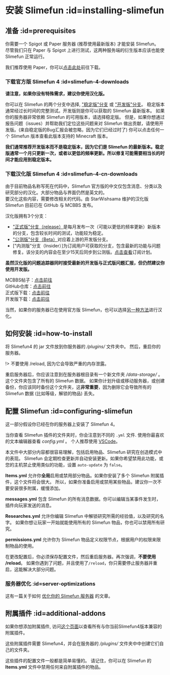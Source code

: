 # 安装 Slimefun :id=installing-slimefun

## 准备 :id=prerequisites

你需要一个 Spigot 或 Paper 服务器 (推荐使用最新版本) 才能安装 Slimefun。  
尽管我们只在 Paper 与 Spigot 上进行测试，这两种服务端的衍生版本应该也能使 Slimefun 正常运行。

我们推荐使用 Paper，你可以[点击此处](https://papermc.io/downloads)前往下载。

### 下载官方版 Slimefun 4 :id=slimefun-4-downloads

**请注意，如果你没有特殊需求，建议你使用汉化版。**

你可以在 Slimefun 的两个分支中选择, ["稳定版"分支](https://thebusybiscuit.github.io/builds/TheBusyBiscuit/Slimefun4/stable/) 或 ["开发版"分支](https://thebusybiscuit.github.io/builds/TheBusyBiscuit/Slimefun4/master/)。
稳定版本通常经过长时间的完整测试。开发版则是你可以获取的 Slimefun 最新版本。
如果你的服务器非常依赖 Slimefun 的可用版本，请选择稳定版。
但是，如果你想通过报告问题（issues）并帮助我们定位这些问题来对 Slimefun 做出贡献，请使用开发版。(来自稳定版的Bug汇报会被忽略，因为它们已经过时了)
你可以点击任何一个 Slimefun 版本查看此版本支持的 Minecraft 版本。

**我们通常推荐开发版本而不是稳定版本，因为它们是 Slimefun 的最新版本。稳定版通常一个月只更新一次，或者以更低的频率更新。所以修复可能需要相当长的时间才能应用到稳定版本。**

</details>

### 下载汉化版 Slimefun 4 :id=slimefun-4-cn-downloads

由于目前物品名称写死在代码中，Slimefun 官方版的中文仅包含消息、分类以及研究部分的汉化。大部分物品与界面仍然是英文的。  
要汉化这些内容，需要修改相关的代码。由 StarWishsama 维护的汉化版 Slimefun 目前已在 GitHub 与 MCBBS 发布。

汉化版拥有3个分支：

- ["正式版"分支（release）](https://github.com/StarWishsama/Slimefun4/releases/latest)是每月发布一次（可能以更低的频率更新）新版本的分支，包含较长时间的测试，功能较为稳定。  
- ["公测版"分支（Beta）](https://builds.guizhanss.cn/StarWishsama/Slimefun4/master)对应着上游的开发版分支。
- ["内测版"分支（Insider）]为订阅用户可获取的分支，包含最新的功能与问题修复。该分支的内容会在至少15天后同步到公测版。[点击查看](https://builds.guizhanss.cn/sf-subscription)订阅计划。

**虽然汉化版的问题追踪器同时接受最新的开发版与正式版问题汇报，但仍然建议你使用开发版。**

MCBBS帖子：[点击前往](https://www.mcbbs.net/thread-827594-1-1.html)  
GitHub仓库：[点击前往](https://github.com/StarWishsama/Slimefun4)  
正式版下载：[点击前往](https://builds.guizhanss.cn/StarWishsama/Slimefun4/release)  
开发版下载：[点击前往](https://builds.guizhanss.cn/StarWishsama/Slimefun4/master)

当然，如果你的服务器已在使用官方版 Slimefun，也可以选择[另一种方法](https://www.mcbbs.net/forum.php?mod=redirect&goto=findpost&ptid=827594&pid=21840915)进行汉化。

## 如何安装 :id=how-to-install

将 Slimefun4 的 jar 文件放到你服务器的 */plugins/* 文件夹中。
然后，重启你的服务器。

!> 不要使用 /reload, 因为它会导致严重的内存泄露。

重启服务器后，你应该注意到在服务器根目录有一个新文件夹 */data-storage/* 。这个文件夹包含了所有的 Slimefun 数据。
如果你计划升级或移动服务器，或创建备份，你应该同时备份这个文件夹，这**非常重要**，因为删除它会导致所有的 Slimefun 数据 (比如等级，解锁的物品) 丢失。

## 配置 Slimefun :id=configuring-slimefun

这一部分假设你已经在你的服务器上安装了 Slimefun 4。

当你查看 Slimefun 插件的文件夹时，你会注意到不同的 `.yml` 文件. 使用你最喜欢的文本编辑器查看 *config.yml* 。
个人推荐使用 [VSCode](https://code.visualstudio.com/)。

本文件中大部分内容都很容易理解，包括启用物品、Slimefun 研究在创造模式中的表现。
Slimefun 会定期检查更新并自动安装更新。如果你希望禁用此功能，或您的主机禁止使用类似的功能，设置 `auto-update` 为 `false`。

**Items.yml** 允许你**全局**启用或禁用部分物品。如果你安装了多个 Slimefun 附属插件，这个文件将会很大。
所以，如果你准备启用或禁用某些物品，建议你一次不要安装很多附属，缓慢添加。

**messages.yml** 包含 Slimefun 的所有消息数据。你可以编辑当某事件发生时，插件向玩家发送的消息。

**Researches.yml** 允许你编辑 Slimefun 中解锁研究所需的经验值，以及研究的名字。
如果你想让玩家一开始就能使用所有的 Slimefun 物品，你也可以禁用所有研究。

**permissions.yml** 允许你为 Slimefun 物品定义权限节点，根据用户的权限来限制物品的使用。

在更改配置后，你必须保存配置文件，然后重启服务器。再次强调，**不要使用 /reload**。
如果你遇到了问题，并且使用了`/reload`，你只需要停止服务器并重启，这能解决大部分问题。

### 服务器优化 :id=server-optimizations

这有一篇关于如何 [优化你的 Slimefun 服务器](/Server-Optimizations) 的文章。

## 附属插件 :id=additional-addons

如果你想添加附属插件, 访问[这个页面](/Addons)以查看所有与你当前Slimefun4版本兼容的附属插件。

这些附属插件需要 Slimefun4，并会在服务器的 */plugins/* 文件夹中中创建它们自己的文件夹。

这些插件的配置文件一般都是简单易懂的。
请记住，你可以在 Slimefun 的 **Items.yml** 文件中禁用任何来自附属插件的物品。
